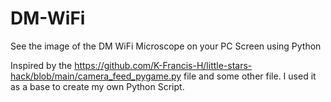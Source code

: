 # DM-WiFi
See the image of the DM WiFi Microscope on your PC Screen using Python

Inspired by the https://github.com/K-Francis-H/little-stars-hack/blob/main/camera_feed_pygame.py file and some other file. I used it as a base to create my own Python Script.
